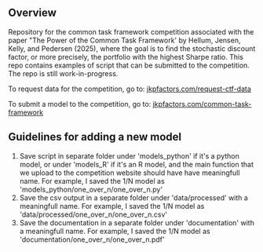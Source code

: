 ## Overview
Repository for the common task framework competition associated with the paper "The Power of the Common Task Framework' by Hellum, Jensen, Kelly, and Pedersen (2025), where the goal is to find the stochastic discount factor, or more precisely, the portfolio with the highest Sharpe ratio. This repo contains examples of script that can be submitted to the competition. The repo is still work-in-progress.

To request data for the competition, go to: [jkpfactors.com/request-ctf-data](https://jkpfactors.com/request-ctf-data)

To submit a model to the competition, go to: [jkpfactors.com/common-task-framework](https://jkpfactors.com/common-task-framework)

## Guidelines for adding a new model
1. Save script in separate folder under 'models_python' if it's a python model, or under 'models_R' if it's an R model, and the main function that we upload to the competition website should have have meaningfull name. For example, I saved the 1/N model as 'models_python/one_over_n/one_over_n.py'
2. Save the csv output in a separate folder under 'data/processed' with a meaningfull name. For example, I saved the 1/N model as 'data/processed/one_over_n/one_over_n.csv'
3. Save the documentation in a separate folder under 'documentation' with a meaningfull name. For example, I saved the 1/N model as 'documentation/one_over_n/one_over_n.pdf'